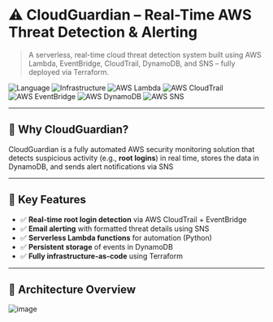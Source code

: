 # ⚠️ CloudGuardian – Real-Time AWS Threat Detection & Alerting

> A serverless, real-time cloud threat detection system built using AWS Lambda, EventBridge, CloudTrail, DynamoDB, and SNS – fully deployed via Terraform.

![Language](https://img.shields.io/badge/language-Python-blue.svg)
![Infrastructure](https://img.shields.io/badge/infrastructure-Terraform-blueviolet)
![AWS Lambda](https://img.shields.io/badge/AWS%20Service-Lambda-orange?logo=aws-lambda)
![AWS CloudTrail](https://img.shields.io/badge/AWS%20Service-CloudTrail-green?logo=amazon-aws)
![AWS EventBridge](https://img.shields.io/badge/AWS%20Service-EventBridge-purple?logo=amazon-aws)
![AWS DynamoDB](https://img.shields.io/badge/AWS%20Service-DynamoDB-blue?logo=amazon-dynamodb)
![AWS SNS](https://img.shields.io/badge/AWS%20Service-SNS-yellow?logo=amazon-aws)

---

## 🔐 Why CloudGuardian?

CloudGuardian is a fully automated AWS security monitoring solution that detects suspicious activity (e.g., **root logins**) in real time, stores the data in DynamoDB, and sends alert notifications via SNS

---

## 🚀 Key Features

- ✅ **Real-time root login detection** via AWS CloudTrail + EventBridge
- ✅ **Email alerting** with formatted threat details using SNS
- ✅ **Serverless Lambda functions** for automation (Python)
- ✅ **Persistent storage** of events in DynamoDB
- ✅ **Fully infrastructure-as-code** using Terraform
---

## 🧱 Architecture Overview

![image](https://github.com/user-attachments/assets/d926b019-b659-46ec-9e64-621114ce79ff)

